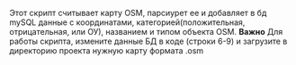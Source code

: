 Этот скрипт считывает карту OSM, парсиурет ее и добавляет в бд mySQL данные с координатами, категорией(положительная, отрицательная, или ОУ), названием и типом объекта OSM.
**Важно**
Для работы скрипта, измените данные БД в коде (строки 6-9) и загрузите в директорию проекта нужную карту формата .osm
